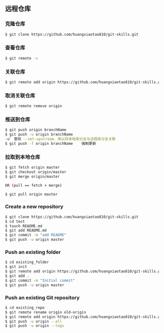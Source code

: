 ## 远程仓库



### 克隆仓库

```bash
$ git clone https://github.com/huangxiaotao810/git-skills.git
```



### 查看仓库

```bash
$ git remote -v
```





### 关联仓库

```bash
$ git remote add origin https://github.com/huangxiaotao810/git-skills.git
```



### 取消关联仓库

```bash
$ git remote remove origin
```



### 推送到仓库

```bash
$ git push origin branchName
$ git push -u origin branchName
-u` 意同 --set-upstream，用以将本地库分支与远程库分支关联
$ git push -f origin branchName    强制更新
```



### 拉取到本地仓库

```bash
$ git fetch origin master
$ git checkout origin/master
$ git merge origin/master

OR (pull == fetch + merge)

$ git pull origin master
```



### Create a new repository

```bash
$ git clone https://github.com/huangxiaotao810/git-skills.git
$ cd test
$ touch README.md
$ git add README.md
$ git commit -m "add README"
$ git push -u origin master
```



### Push an existing folder

```bash
$ cd existing_folder
$ git init
$ git remote add origin https://github.com/huangxiaotao810/git-skills.git
$ git add .
$ git commit -m "Initial commit"
$ git push -u origin master
```



### Push an existing Git repository

```bash
$ cd existing_repo
$ git remote rename origin old-origin
$ git remote add origin https://github.com/huangxiaotao810/git-skills.git
$ git push -u origin --all
$ git push -u origin --tags
```





